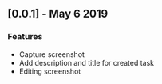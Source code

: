 ## [0.0.1] - May 6 2019
### Features
- Capture screenshot
- Add description and title for created task
- Editing screenshot